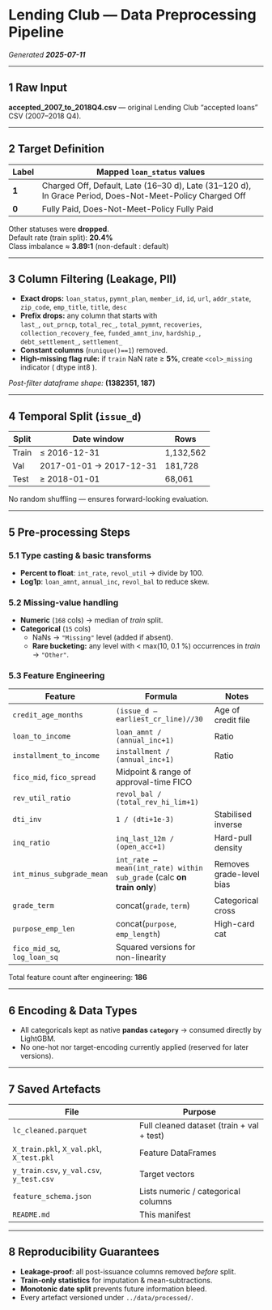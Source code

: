 # Lending Club — Data Preprocessing Pipeline

_Generated **2025-07-11**_

---

## 1  Raw Input
**accepted_2007_to_2018Q4.csv** — original Lending Club “accepted loans” CSV (2007–2018 Q4).

---

## 2  Target Definition
| Label | Mapped `loan_status` values |
|-------|-----------------------------|
| **1** | Charged Off, Default, Late (16–30 d), Late (31–120 d), In Grace Period, Does-Not-Meet-Policy Charged Off |
| **0** | Fully Paid, Does-Not-Meet-Policy Fully Paid |

Other statuses were **dropped**.  
Default rate (train split): **20.4%**  
Class imbalance ≈ **3.89:1** (non-default : default)

---

## 3  Column Filtering (Leakage, PII)
* **Exact drops:** `loan_status`, `pymnt_plan`, `member_id`, `id`, `url`, `addr_state`, `zip_code`, `emp_title`, `title`, `desc`
* **Prefix drops:** any column that starts with  
  `last_`, `out_prncp`, `total_rec_`, `total_pymnt`, `recoveries`,  
  `collection_recovery_fee`, `funded_amnt_inv`, `hardship_`,  
  `debt_settlement_`, `settlement_`
* **Constant columns** (`nunique()==1`) removed.
* **High-missing flag rule:** if `train` NaN rate ≥ **5%**, create `<col>_missing` indicator ( dtype int8 ).

_Post-filter dataframe shape:_ **(1382351, 187)**

---

## 4  Temporal Split (`issue_d`)
| Split | Date window               | Rows |
|-------|---------------------------|------|
| Train | ≤ 2016-12-31              | 1,132,562 |
| Val   | 2017-01-01 → 2017-12-31   | 181,728 |
| Test  | ≥ 2018-01-01              | 68,061 |

No random shuffling — ensures forward-looking evaluation.

---

## 5  Pre-processing Steps
### 5.1  Type casting & basic transforms
* **Percent to float**: `int_rate`, `revol_util` → divide by 100.  
* **Log1p**: `loan_amnt`, `annual_inc`, `revol_bal` to reduce skew.

### 5.2  Missing-value handling
* **Numeric** (`168` cols) → median of *train* split.  
* **Categorical** (`15` cols)  
  * NaNs → `"Missing"` level (added if absent).  
  * **Rare bucketing:** any level with < max(10, 0.1 %) occurrences in *train* → `"Other"`.

### 5.3  Feature Engineering
| Feature | Formula | Notes |
|---------|---------|-------|
| `credit_age_months` | `(issue_d – earliest_cr_line)//30` | Age of credit file |
| `loan_to_income` | `loan_amnt / (annual_inc+1)` | Ratio |
| `installment_to_income` | `installment / (annual_inc+1)` | Ratio |
| `fico_mid`, `fico_spread` | Midpoint & range of approval-time FICO | |
| `rev_util_ratio` | `revol_bal / (total_rev_hi_lim+1)` | |
| `dti_inv` | `1 / (dti+1e-3)` | Stabilised inverse |
| `inq_ratio` | `inq_last_12m / (open_acc+1)` | Hard-pull density |
| `int_minus_subgrade_mean` | `int_rate – mean(int_rate) within sub_grade` (calc **on train only**) | Removes grade-level bias |
| `grade_term` | concat(`grade`, `term`) | Categorical cross |
| `purpose_emp_len` | concat(`purpose`, `emp_length`) | High-card cat |
| `fico_mid_sq`, `log_loan_sq` | Squared versions for non-linearity |

Total feature count after engineering: **186**

---

## 6  Encoding & Data Types
* All categoricals kept as native **pandas `category`** → consumed directly by LightGBM.  
* No one-hot nor target-encoding currently applied (reserved for later versions).  

---

## 7  Saved Artefacts
| File | Purpose |
|------|---------|
| `lc_cleaned.parquet` | Full cleaned dataset (train + val + test) |
| `X_train.pkl`, `X_val.pkl`, `X_test.pkl` | Feature DataFrames |
| `y_train.csv`, `y_val.csv`, `y_test.csv` | Target vectors |
| `feature_schema.json` | Lists numeric / categorical columns |
| `README.md` | This manifest |

---

## 8  Reproducibility Guarantees
* **Leakage-proof**: all post-issuance columns removed _before_ split.  
* **Train-only statistics** for imputation & mean-subtractions.  
* **Monotonic date split** prevents future information bleed.  
* Every artefact versioned under `../data/processed/`. 